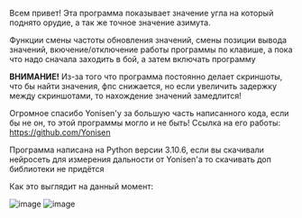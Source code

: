 Всем привет! Эта программа показывает значение угла на который поднято орудие, а так же точное значение азимута.

Функции смены частоты обновления значений, смены позиции вывода значений, вкючение/отключение работы программы по клавише, а пока что надо сначала заходить в бой, а затем включать программу

**ВНИМАНИЕ!** Из-за того что программа постоянно делает скриншоты, что бы найти значения, фпс снижается, но если увеличить задержку между скриншотами, то нахождение значений замедлится!

Огромное спасибо Yonisen'у за большую часть написанного кода, если бы не он, то этой программы могло и не быть!
Ссылка на его работы: https://github.com/Yonisen

Программа написана на Python версии 3.10.6, если вы скачивали нейросеть для измерения дальности от Yonisen'a то скачивать доп библиотеки не придётся


Как это выглядит на данный момент:

![image](https://github.com/user-attachments/assets/86de630c-d2bf-4ab3-9eb1-4251871fd443)
![image](https://github.com/user-attachments/assets/570b02c5-9c89-4ba1-bdc4-7c82f45bc632)
